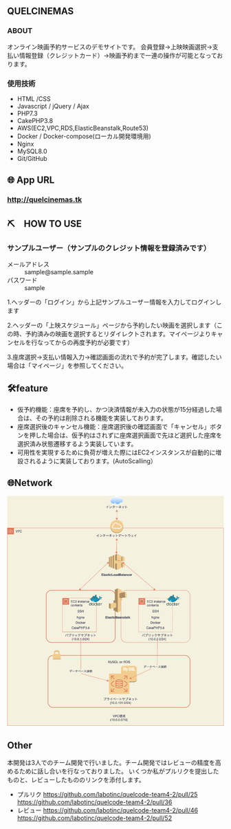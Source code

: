 ## QUELCINEMAS

### ABOUT
   オンライン映画予約サービスのデモサイトです。
   会員登録→上映映画選択→支払い情報登録（クレジットカード）→映画予約まで一連の操作が可能となっております。

### 使用技術
- HTML /CSS
- Javascript / jQuery / Ajax
- PHP7.3
- CakePHP3.8
- AWS(EC2,VPC,RDS,ElasticBeanstalk,Route53)
- Docker / Docker-compose(ローカル開発環境用)
- Nginx
- MySQL8.0
- Git/GitHub

## 🌐 App URL

### http://quelcinemas.tk

## ⛏　HOW TO USE
### サンプルユーザー（サンプルのクレジット情報を登録済みです）
  <dl>
   <dt>メールアドレス</dt>
   <dd>sample@sample.sample</dd>
   <dt>パスワード</dt>
   <dd>sample</dd>
  </dl>

1.ヘッダーの「ログイン」から上記サンプルユーザー情報を入力してログインします

2.ヘッダーの「上映スケジュール」ページから予約したい映画を選択します（この時、予約済みの映画を選択するとリダイレクトされます。マイページよりキャンセルを行なってからの再度予約が必要です）

3.座席選択→支払い情報入力→確認画面の流れで予約が完了します。確認したい場合は「マイページ」を参照してください。

## 🛠feature
- 仮予約機能：座席を予約し、かつ決済情報が未入力の状態が15分経過した場合は、その予約は削除される機能を実装しております。
- 座席選択後のキャンセル機能：座席選択後の確認画面で「キャンセル」ボタンを押した場合は、仮予約はされずに座席選択画面で先ほど選択した座席を選択済み状態遷移するよう実装しています。
- 可用性を実現するために負荷が増えた際にはEC2インスタンスが自動的に増設されるように実装しております。(AutoScalling）

## 🌐Network
![network](network.png)

## Other
本開発は3人でのチーム開発で行いました。チーム開発ではレビューの精度を高めるために話し合いを行なっておりました。
いくつか私がプルリクを提出したものと、レビューしたもののリンクを添付します。
- プルリク
https://github.com/labotinc/quelcode-team4-2/pull/25
https://github.com/labotinc/quelcode-team4-2/pull/36
- レビュー
https://github.com/labotinc/quelcode-team4-2/pull/46
https://github.com/labotinc/quelcode-team4-2/pull/52
